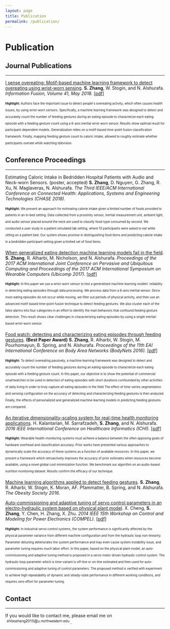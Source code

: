 ```yaml
---
layout: page
title: Publication
permalink: /publication/
---
```



# Publication


## Journal Publications
---

[I sense overeating: Motif-based machine learning framework to detect overeating using wrist-worn sensing][1]. 
**S. Zhang**, W. Stogin, and N. Alshurafa. *Information Fusion, Volume 41, May 2018.* <a href="assets/pdfs/isenseovereating.pdf">[pdf]</a>


<sub><sup>**Highlight:** Authors face the important issue to detect people's overeating activity, which often causes health issues, by using wrist-worn sensors. Specifically, a machine learning framework was designed to detect and accurately count the number of feeding gestures during an eating episode to characterize each eating episode with a feeding gesture count using a 6-axis inertial wrist-worn sensor. Results show optimal result for participant-dependent models. Generalization relies on a motif-based time-point fusion classification framework. Finally, mapping feeding gesture count to caloric intake, allowed to roughly estimate whether participants overate while watching television.</sup></sub>



## Conference Proceedings
---

Estimating Caloric Intake in Bedridden Hospital Patients with Audio and Neck-worn Sensors. (poster, accepted)
**S. Zhang**, D. Nguyen, G. Zhang, R. Xu, N. Maglaveras, N. Alshurafa. *The Third IEEE/ACM International Conference on Connected Health: Applications, Systems and Engineering Technologies (CHASE 2018).*
<!-- Proceedings of the 2017 ACM International Joint Conference on Pervasive and Ubiquitous Computing and Proceedings of the 2017 ACM International Symposium on Wearable Computers, Pages 613-622. -->

<sub><sup>**Highlight:** We present an approach for estimating calorie intake given a limited number of foods provided to patients in an in-bed setting. Data collected from a proximity sensor, inertial measurement unit, ambient light, and audio sensor placed around the neck are used to classify food-type consumed by second. We conducted a user study in a patient simulated lab setting, where 10 participants were asked to eat while sitting on a patient bed. Our system shows promise in distinguishing food items and predicting calorie intake in a bedridden participant setting given a limited set of food items.</sup></sub>



[When generalized eating detection machine learning models fail in the field][2].
**S. Zhang**, R. Alharbi, M. Nicholson, and N. Alshurafa. *Proceedings of the 2017 ACM International Joint Conference on Pervasive and Ubiquitous Computing and Proceedings of the 2017 ACM International Symposium on Wearable Computers (Ubicomp 2017).* <a href="assets/pdfs/p613-zhang.pdf">[pdf]</a>
<!-- Proceedings of the 2017 ACM International Joint Conference on Pervasive and Ubiquitous Computing and Proceedings of the 2017 ACM International Symposium on Wearable Computers, Pages 613-622. -->

<sub><sup>**Highlight:** In this paper we use a wrist-worn sensor to test a generalized machine learning models' reliability in detecting eating episodes through data processing. We process data from a 6-axis inertial sensor. Since most eating episodes do not occur while moving, we filter out periods of physical activity, and then use an advanced motif-based time-point fusion technique to detect feeding gestures. We also cluster each of the false alarms into four categories in an effort to identify the main behaviors that confound feeding gesture detection. This result shows clear challenges in characterizing eating episodes by using a single inertial-based wrist-worn sensor.</sup></sub>


[Food watch: detecting and characterizing eating episodes through feeding gestures][3]. **(Best Paper Award)**
**S. Zhang**, R. Alharbi, W. Stogin, M. Pourhomayun, B. Spring, and N. Alshurafa. *Proceedings of the 11th EAI International Conference on Body Area Networks (BodyNets 2016).* <a href="assets/pdfs/p91-zhang.pdf">[pdf]</a>
<!-- Proceedings of the 11th EAI International Conference on Body Area Networks
Pages 91-96  -->

<sub><sup>**Highlight:** To detect overeating passively, a machine learning framework was designed to detect and accurately count the number of feeding gestures during an eating episode to characterize each eating episode with a feeding gesture count. In this paper, our objective is to show the potential of commercial smartwatches to be used in detection of eating episodes with short durations confounded by other activities of daily living in order to truly capture all eating episodes in the field The effect of time-series segmentation and sensing configuration on the accuracy of detecting and characterizing feeding gestures is then analyzed. Finally, the effects of personalized and generalized machine learning models in predicting feeding gestures are compared.</sup></sub>



[An iterative dimensionality-scaling system for real-time health monitoring applications][5].
H. Kalantarian, M. Sarrafzadeh, **S. Zhang**, and N. Alshurafa. *2016 IEEE International Conference on Healthcare Informatics (ICHI).* <a href="assets/pdfs/07776407.pdf">[pdf]</a>

<sub><sup>**Highlight:** Wearable health-monitoring systems must achieve a balance between the often opposing goals of hardware overhead and classification accuracy. Prior works have presented various approaches to dynamically scale the accuracy of these systems as a function of available resources. In this paper, we present a framework which retroactively improves the accuracy of prior estimates when resources become available, using a novel global cost minimization function. We benchmark our algorithm on an audio-based nutrition monitoring dataset. Results confirm the efficacy of our technique.</sup></sub>



[Machine learning algorithms applied to detect feeding gestures][4].
**S. Zhang**, R. Alharbi, W. Stogin, K. Moran, AF. Pfammatter, B. Spring, and N. Alshurafa. *The Obesity Society 2016.*



[Auto-commissioning and adaptive tuning of servo control parameters in an electro-hydraulic system based on physical plant model][6].
X. Cheng, **S. Zhang**, Y. Chen, H. Zhang, X. Zhu. *2014 IEEE 15th Workshop on Control and Modeling for Power Electronics (COMPEL).* <a href="../assets/pdfs/06877172.pdf">[pdf]</a>

<sub><sup>**Highlight:** In industrial servo control systems, the system performance is significantly affected by the physical parameter variance from different machine configuration and from the hydraulic loop non-linearity. Parameter detuning deteriorates the system performance and may even cause system instability issue, and parameter tuning requires much labor effort. In this paper, based on the physical plant model, an auto-commissioning and adaptive tuning method is proposed in a servo motor driven hydraulic control system. The hydraulic loop parameter which is time-variant is off-line or on-line estimated and then used for auto-commissioning and adaptive tuning of control parameters. The proposed method is verified with experiment to achieve high repeatability of dynamic and steady-state performance in different working conditions, and requires zero effort for parameter tuning.</sup></sub>



<!-- Study on controlling power quality based on thermodynamics modeling method for 6.3 kV power system -->


## Contact
---

If you would like to contact me, please email me on ![](/assets/images/email.png).


[1]: https://www.sciencedirect.com/science/article/pii/S1566253517304785
[2]: https://dl.acm.org/citation.cfm?id=3124409
[3]: https://dl.acm.org/citation.cfm?id=3068638
[4]: http://www.nalshurafa.com/assets/papers/49.pdf
[5]: https://ieeexplore.ieee.org/abstract/document/7776407/
[6]: https://ieeexplore.ieee.org/abstract/document/6877172/



